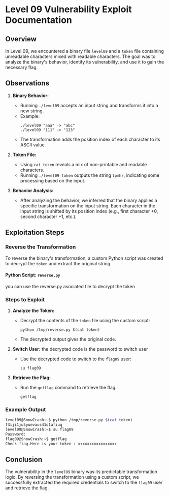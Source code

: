 # Level 09 Vulnerability Exploit Documentation

## Overview
In Level 09, we encountered a binary file `level09` and a `token` file containing unreadable characters mixed with readable characters. The goal was to analyze the binary's behavior, identify its vulnerability, and use it to gain the necessary flag.

## Observations
1. **Binary Behavior:**
   - Running `./level09` accepts an input string and transforms it into a new string.
   - Example:
     ```
     ./level09 "aaa" -> "abc"
     ./level09 "111" -> "123"
     ```
   - The transformation adds the position index of each character to its ASCII value.

2. **Token File:**
   - Using `cat token` reveals a mix of non-printable and readable characters.
   - Running `./level09 token` outputs the string `tpmhr`, indicating some processing based on the input.

3. **Behavior Analysis:**
   - After analyzing the behavior, we inferred that the binary applies a specific transformation on the input string. Each character in the input string is shifted by its position index (e.g., first character +0, second character +1, etc.).

## Exploitation Steps
### Reverse the Transformation
To reverse the binary's transformation, a custom Python script was created to decrypt the `token` and extract the original string.

#### Python Script: `reverse.py`
you can use the reverse.py asociated file to decrypt the token

### Steps to Exploit
1. **Analyze the Token:**
   - Decrypt the contents of the `token` file using the custom script:
     ```
     python /tmp/reverse.py $(cat token)
     ```
   - The decrypted output gives the original code.

2. **Switch User:**
    the decrypted code is the password to switch user 

   - Use the decrypted code to switch to the `flag09` user:
     ```
     su flag09
     ```

3. **Retrieve the Flag:**
   - Run the `getflag` command to retrieve the flag:
     ```
     getflag
     ```

### Example Output
```bash
level09@SnowCrash:~$ python /tmp/reverse.py $(cat token)
f3iji1ju5yuevaus41q1afiuq
level09@SnowCrash:~$ su flag09
Password: 
flag09@SnowCrash:~$ getflag
Check flag.Here is your token : xxxxxxxxxxxxxxxxx
```

## Conclusion
The vulnerability in the `level09` binary was its predictable transformation logic. By reversing the transformation using a custom script, we successfully extracted the required credentials to switch to the `flag09` user and retrieve the flag.
